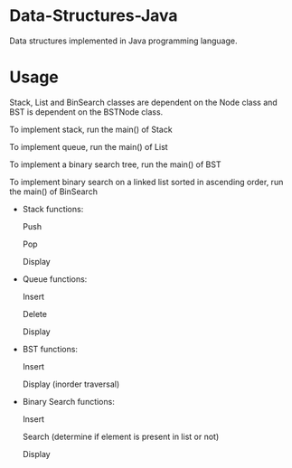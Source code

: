 # Data-Structures-Java
Data structures implemented in Java programming language.

# Usage
Stack, List and BinSearch classes are dependent on the Node class and BST is dependent on the BSTNode class.

To implement stack, run the main() of Stack

To implement queue, run the main() of List

To implement a binary search tree, run the main() of BST

To implement binary search on a linked list sorted in ascending order, run the main() of BinSearch

- Stack functions:

  Push
  
  Pop
  
  Display
  
- Queue functions:

  Insert
  
  Delete
  
  Display
  
- BST functions:

  Insert
  
  Display (inorder traversal)
  
- Binary Search functions:

  Insert
  
  Search (determine if element is present in list or not)
  
  Display
